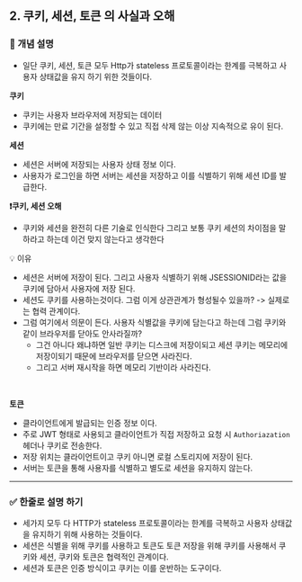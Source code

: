 ## 2. 쿠키, 세션, 토큰 의 사실과 오해

### 🧠 개념 설명
- 일단 쿠키, 세션, 토큰 모두 Http가  stateless 프로토콜이라는 한계를 극복하고 사용자 상태값을 유지 하기 위한 것들이다.

**쿠키**
- 쿠키는 사용자 브라우저에 저장되는 데이터
- 쿠키에는 만료 기간을 설정할 수 있고 직접 삭제 않는 이상 지속적으로 유이 된다.

**세션**
- 세션은 서버에 저장되는 사용자 상태 정보 이다.
- 사용자가 로그인을 하면 서버는 세션을 저장하고 이를 식별하기 위해 세션 ID를 발급한다.

**❗쿠키, 세션 오해**
- 쿠키와 세션을 완전히 다른 기술로 인식한다 그리고 보통 쿠키 세션의 차이점을 말하라고 하는데 이건 맞지 않는다고 생각한다

💡 이유 
- 세션은 서버에 저장이 된다. 그리고 사용자 식별하기 위해 JSESSIONID라는 값을 쿠키에 담아서 사용자에 저장 된다.
- 세션도 쿠키를 사용하는것이다. 그럼 이게 상관관계가 형성될수 있을까? -> 실제로는 협력 관계이다.
- 그럼 여기에서 의문이 든다. 사용자 식별값을 쿠키에 담는다고 하는데 그럼 쿠키와 같이 브라우저를 닫아도 안사라질까?
  - 그건 아니다 왜냐하면 일반 쿠키는 디스크에 저장이되고 세션 쿠키는 메모리에 저장이되기 때문에 브라우저를 닫으면 사라진다.
  - 그리고 서버 재시작을 하면 메모리 기반이라 사라진다.

<br/>

**토큰**
- 클라이언트에게 발급되는 인증 정보 이다.
- 주로 JWT 형태로 사용되고 클라이언트가 직접 저장하고 요청 시 `Authoriazation` 헤더나 쿠키로 전송한다.
- 저장 위치는 클라이언트이고 쿠키 아니면 로컬 스토리지에 저장이 된다.
- 서버는 토큰을 통해 사용자를 식별하고 별도로 세션을 유지하지 않는다.

---
### ✅ 한줄로 설명 하기

- 세가지 모두 다 HTTP가 stateless 프로토콜이라는 한계를 극복하고 사용자 상태값을 유지하기 위해 사용하는 것들이다.
- 세션은 식별을 위해 쿠키를 사용하고 토큰도 토큰 저장을 위해 쿠키를 사용해서 쿠키와 세션, 쿠키와 토큰은 협력적인 관계이다.
- 세션과 토큰은 인증 방식이고 쿠키는 이를 운반하는 도구이다.
